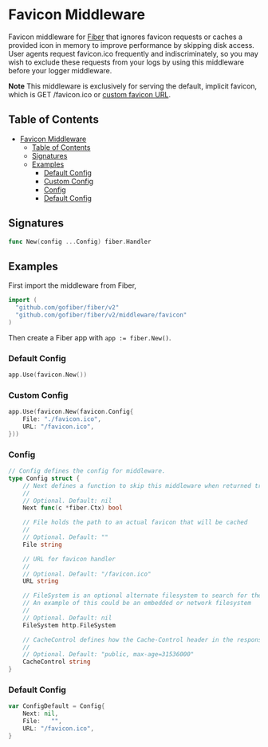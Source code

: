 # Favicon Middleware

Favicon middleware for [Fiber](https://github.com/gofiber/fiber) that ignores favicon requests or caches a provided icon in memory to improve performance by skipping disk access. User agents request favicon.ico frequently and indiscriminately, so you may wish to exclude these requests from your logs by using this middleware before your logger middleware.

**Note** This middleware is exclusively for serving the default, implicit favicon, which is GET /favicon.ico or [custom favicon URL](#config).

## Table of Contents
- [Favicon Middleware](#favicon-middleware)
	- [Table of Contents](#table-of-contents)
	- [Signatures](#signatures)
	- [Examples](#examples)
		- [Default Config](#default-config)
		- [Custom Config](#custom-config)
		- [Config](#config)
		- [Default Config](#default-config-1)
		
## Signatures

```go
func New(config ...Config) fiber.Handler
```

## Examples

First import the middleware from Fiber,

```go
import (
  "github.com/gofiber/fiber/v2"
  "github.com/gofiber/fiber/v2/middleware/favicon"
)
```

Then create a Fiber app with `app := fiber.New()`.

### Default Config

```go
app.Use(favicon.New())
```

### Custom Config
```go
app.Use(favicon.New(favicon.Config{
	File: "./favicon.ico",
	URL: "/favicon.ico",
}))
```

### Config

```go
// Config defines the config for middleware.
type Config struct {
	// Next defines a function to skip this middleware when returned true.
	//
	// Optional. Default: nil
	Next func(c *fiber.Ctx) bool

	// File holds the path to an actual favicon that will be cached
	//
	// Optional. Default: ""
	File string

	// URL for favicon handler
	//
	// Optional. Default: "/favicon.ico"
	URL string

	// FileSystem is an optional alternate filesystem to search for the favicon in.
	// An example of this could be an embedded or network filesystem
	//
	// Optional. Default: nil
	FileSystem http.FileSystem

	// CacheControl defines how the Cache-Control header in the response should be set
	//
	// Optional. Default: "public, max-age=31536000"
	CacheControl string
}
```

### Default Config

```go
var ConfigDefault = Config{
	Next: nil,
	File:	"",
	URL: "/favicon.ico",
}
```
